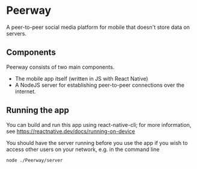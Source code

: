 # Peerway
A peer-to-peer social media platform for mobile that doesn't store data on servers.

## Components
Peerway consists of two main components.
- The mobile app itself (written in JS with React Native)
- A NodeJS server for establishing peer-to-peer connections over the internet.

## Running the app
You can build and run this app using react-native-cli; for more information, see https://reactnative.dev/docs/running-on-device

You should have the server running before you use the app if you wish to access other users on your network, e.g. in the command line
```bash
node ./Peerway/server
```
